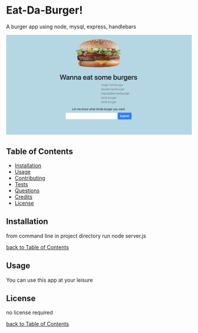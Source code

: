 # Eat-Da-Burger!

A burger app using node, mysql, express, handlebars

![screenshot placeholder](screenshot1.png)

## Table of Contents

- [Installation](#installation)
- [Usage](#usage)
- [Contributing](#contributing)
- [Tests](#tests)
- [Questions](#questions)
- [Credits](#credits)
- [License](#license)

## Installation

from command line in project directory run node server.js

[back to Table of Contents](#table-of-contents)

## Usage

You can use this app at your leisure

## License

no license required

[back to Table of Contents](#table-of-contents)
